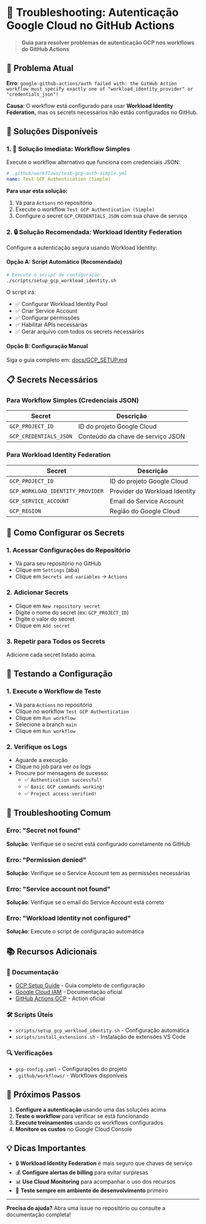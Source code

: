 # 🔐 Troubleshooting: Autenticação Google Cloud no GitHub Actions

> **Guia para resolver problemas de autenticação GCP nos workflows do GitHub Actions**

## 🚨 Problema Atual

**Erro**: `google-github-actions/auth failed with: the GitHub Action workflow must specify exactly one of "workload_identity_provider" or "credentials_json"!`

**Causa**: O workflow está configurado para usar **Workload Identity Federation**, mas os secrets necessários não estão configurados no GitHub.

## 🚀 Soluções Disponíveis

### 1. 🎯 **Solução Imediata: Workflow Simples**

Execute o workflow alternativo que funciona com credenciais JSON:

```yaml
# .github/workflows/test-gcp-auth-simple.yml
name: Test GCP Authentication (Simple)
```

**Para usar esta solução:**
1. Vá para `Actions` no repositório
2. Execute o workflow `Test GCP Authentication (Simple)`
3. Configure o secret `GCP_CREDENTIALS_JSON` com sua chave de serviço

### 2. 🔒 **Solução Recomendada: Workload Identity Federation**

Configure a autenticação segura usando Workload Identity:

#### **Opção A: Script Automático (Recomendado)**

```bash
# Execute o script de configuração
./scripts/setup_gcp_workload_identity.sh
```

O script irá:
- ✅ Configurar Workload Identity Pool
- ✅ Criar Service Account
- ✅ Configurar permissões
- ✅ Habilitar APIs necessárias
- ✅ Gerar arquivo com todos os secrets necessários

#### **Opção B: Configuração Manual**

Siga o guia completo em: [docs/GCP_SETUP.md](GCP_SETUP.md)

## 📋 Secrets Necessários

### Para Workflow Simples (Credenciais JSON)
| Secret | Descrição |
|--------|-----------|
| `GCP_PROJECT_ID` | ID do projeto Google Cloud |
| `GCP_CREDENTIALS_JSON` | Conteúdo da chave de serviço JSON |

### Para Workload Identity Federation
| Secret | Descrição |
|--------|-----------|
| `GCP_PROJECT_ID` | ID do projeto Google Cloud |
| `GCP_WORKLOAD_IDENTITY_PROVIDER` | Provider do Workload Identity |
| `GCP_SERVICE_ACCOUNT` | Email do Service Account |
| `GCP_REGION` | Região do Google Cloud |

## 🔧 Como Configurar os Secrets

### 1. Acessar Configurações do Repositório
- Vá para seu repositório no GitHub
- Clique em `Settings` (aba)
- Clique em `Secrets and variables` → `Actions`

### 2. Adicionar Secrets
- Clique em `New repository secret`
- Digite o nome do secret (ex: `GCP_PROJECT_ID`)
- Digite o valor do secret
- Clique em `Add secret`

### 3. Repetir para Todos os Secrets
Adicione cada secret listado acima.

## 🧪 Testando a Configuração

### 1. Execute o Workflow de Teste
- Vá para `Actions` no repositório
- Clique no workflow `Test GCP Authentication`
- Clique em `Run workflow`
- Selecione a branch `main`
- Clique em `Run workflow`

### 2. Verifique os Logs
- Aguarde a execução
- Clique no job para ver os logs
- Procure por mensagens de sucesso:
  - ✅ `Authentication successful!`
  - ✅ `Basic GCP commands working!`
  - ✅ `Project access verified!`

## 🚨 Troubleshooting Comum

### Erro: "Secret not found"
**Solução**: Verifique se o secret está configurado corretamente no GitHub

### Erro: "Permission denied"
**Solução**: Verifique se o Service Account tem as permissões necessárias

### Erro: "Service account not found"
**Solução**: Verifique se o email do Service Account está correto

### Erro: "Workload Identity not configured"
**Solução**: Execute o script de configuração automática

## 📚 Recursos Adicionais

### 📖 Documentação
- [GCP Setup Guide](GCP_SETUP.md) - Guia completo de configuração
- [Google Cloud IAM](https://cloud.google.com/iam/docs) - Documentação oficial
- [GitHub Actions GCP](https://github.com/google-github-actions/auth) - Action oficial

### 🛠️ Scripts Úteis
- `scripts/setup_gcp_workload_identity.sh` - Configuração automática
- `scripts/install_extensions.sh` - Instalação de extensões VS Code

### 🔍 Verificações
- `gcp-config.yaml` - Configurações do projeto
- `.github/workflows/` - Workflows disponíveis

## 🎯 Próximos Passos

1. **Configure a autenticação** usando uma das soluções acima
2. **Teste o workflow** para verificar se está funcionando
3. **Execute treinamentos** usando os workflows configurados
4. **Monitore os custos** no Google Cloud Console

## 💡 Dicas Importantes

- 🔒 **Workload Identity Federation** é mais seguro que chaves de serviço
- 💰 **Configure alertas de billing** para evitar surpresas
- 📊 **Use Cloud Monitoring** para acompanhar o uso dos recursos
- 🧪 **Teste sempre em ambiente de desenvolvimento** primeiro

---

**Precisa de ajuda?** Abra uma issue no repositório ou consulte a documentação completa!
